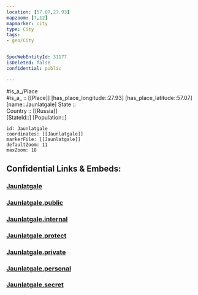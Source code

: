 ```yaml
---
location: [57.07,27.93] 
mapzoom: [7,12] 
mapmarker: city 
type: City
tags:
- geo/City


SpocWebEntityId: 31177
isDeleted: false
confidential: public

---
```

#is_a_/Place  
#is_a_ :: [[Place]] 
[has_place_longitude::27.93] 
[has_place_latitude::57.07] 
[name::Jaunlatgale] 
State ::  
Country :: [[Russia]]  
[StateId::] 
[Population::] 



```leaflet
id: Jaunlatgale
coordinates: [[Jaunlatgale]] 
markerFile: [[Jaunlatgale]] 
defaultZoom: 11 
maxZoom: 18
```


## Confidential Links & Embeds: 

### [Jaunlatgale](/_Standards/Earth/Continent/Europe/Europe~East/Russia/Russia~NorthWest/Pskov_Oblast/City/Jaunlatgale.md) 

### [Jaunlatgale.public](/_public/Earth/Continent/Europe/Europe~East/Russia/Russia~NorthWest/Pskov_Oblast/City/Jaunlatgale.public.md) 

### [Jaunlatgale.internal](/_internal/Earth/Continent/Europe/Europe~East/Russia/Russia~NorthWest/Pskov_Oblast/City/Jaunlatgale.internal.md) 

### [Jaunlatgale.protect](/_protect/Earth/Continent/Europe/Europe~East/Russia/Russia~NorthWest/Pskov_Oblast/City/Jaunlatgale.protect.md) 

### [Jaunlatgale.private](/_private/Earth/Continent/Europe/Europe~East/Russia/Russia~NorthWest/Pskov_Oblast/City/Jaunlatgale.private.md) 

### [Jaunlatgale.personal](/_personal/Earth/Continent/Europe/Europe~East/Russia/Russia~NorthWest/Pskov_Oblast/City/Jaunlatgale.personal.md) 

### [Jaunlatgale.secret](/_secret/Earth/Continent/Europe/Europe~East/Russia/Russia~NorthWest/Pskov_Oblast/City/Jaunlatgale.secret.md)

